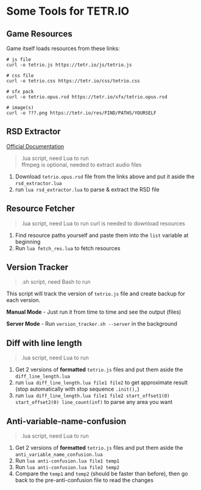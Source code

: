 # Some Tools for TETR.IO

## Game Resources

Game itself loads resources from these links:

```shell
# js file
curl -o tetrio.js https://tetr.io/js/tetrio.js

# css file
curl -o tetrio.css https://tetr.io/css/tetrio.css

# sfx pack
curl -o tetrio.opus.rsd https://tetr.io/sfx/tetrio.opus.rsd

# image(s)
curl -o ???.png https://tetr.io/res/FIND/PATHS/YOURSELF
```

## RSD Extractor

[Official Documentation](https://github.com/tetrio/tetrio-format-specs/blob/master/RSD.md)

> .lua script, need Lua to run  
> ffmpeg is optional, needed to extract audio files

1. Download `tetrio.opus.rsd` file from the links above and put it aside the `rsd_extractor.lua`
2. run `lua rsd_extractor.lua` to parse & extract the RSD file

## Resource Fetcher

> .lua script, need Lua to run
> curl is needed to download resources

1. Find resource paths yourself and paste them into the `list` variable at beginning
2. Run `lua fetch_res.lua` to fetch resources

## Version Tracker

> .sh script, need Bash to run

This script will track the version of `tetrio.js` file and create backup for each version.

**Manual Mode** - Just run it from time to time and see the output (files)

**Server Mode** - Run `version_tracker.sh --server` in the background

## Diff with line length

> .lua script, need Lua to run

1. Get 2 versions of **formatted** `tetrio.js` files and put them aside the `diff_line_length.lua`
2. run `lua diff_line_length.lua file1 file2` to get approximate result (stop automatically with stop sequence `.init(),`)
3. run `lua diff_line_length.lua file1 file2 start_offset1(0) start_offset2(0) line_count(inf)` to parse any area you want

## Anti-variable-name-confusion

> .lua script, need Lua to run

1. Get 2 versions of **formatted** `tetrio.js` files and put them aside the `anti_variable_name_confusion.lua`
2. Run `lua anti-confusion.lua file1 temp1`
3. Run `lua anti-confusion.lua file2 temp2`
4. Compare the `temp1` and `temp2` (should be faster than before), then go back to the pre-anti-confusion file to read the changes
